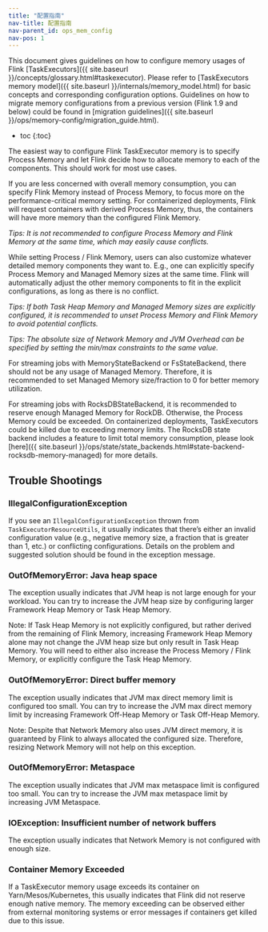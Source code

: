 ```yaml
---
title: "配置指南"
nav-title: 配置指南
nav-parent_id: ops_mem_config
nav-pos: 1
---
```

<!--
Licensed to the Apache Software Foundation (ASF) under one
or more contributor license agreements.  See the NOTICE file
distributed with this work for additional information
regarding copyright ownership.  The ASF licenses this file
to you under the Apache License, Version 2.0 (the
"License"); you may not use this file except in complian
with the License.  You may obtain a copy of the License at

  http://www.apache.org/licenses/LICENSE-2.0

Unless required by applicable law or agreed to in writing,
software distributed under the License is distributed on an
"AS IS" BASIS, WITHOUT WARRANTIES OR CONDITIONS OF ANY
KIND, either express or implied.  See the License for the
specific language governing permissions and limitations
under the License.
-->

This document gives guidelines on how to configure memory usages of Flink [TaskExecutors]({{ site.baseurl }}/concepts/glossary.html#taskexecutor).
Please refer to [TaskExecutors memory model]({{ site.baseurl }}/internals/memory_model.html) for basic concepts and corresponding configuration options.
Guidelines on how to migrate memory configurations from a previous version (Flink 1.9 and below) could be found in [migration guidelines]({{ site.baseurl }}/ops/memory-config/migration_guide.html).

* toc
{:toc}

The easiest way to configure Flink TaskExecutor memory is to specify Process Memory and let Flink decide how to allocate memory to each of the components.
This should work for most use cases.

If you are less concerned with overall memory consumption, you can specify Flink Memory instead of Process Memory, to focus more on the performance-critical memory setting.
For containerized deployments, Flink will request containers with derived Process Memory, thus, the containers will have more memory than the configured Flink Memory.

*Tips: It is not recommended to configure Process Memory and Flink Memory at the same time, which may easily cause conflicts.*

While setting Process / Flink Memory, users can also customize whatever detailed memory components they want to.
E.g., one can explicitly specify Process Memory and Managed Memory sizes at the same time.
Flink will automatically adjust the other memory components to fit in the explicit configurations, as long as there is no conflict.

*Tips: If both Task Heap Memory and Managed Memory sizes are explicitly configured, it is recommended to unset Process Memory and Flink Memory to avoid potential conflicts.*

*Tips: The absolute size of Network Memory and JVM Overhead can be specified by setting the min/max constraints to the same value.*

For streaming jobs with MemoryStateBackend or FsStateBackend, there should not be any usage of Managed Memory.
Therefore, it is recommended to set Managed Memory size/fraction to 0 for better memory utilization.

For streaming jobs with RocksDBStateBackend, it is recommended to reserve enough Managed Memory for RockDB.
Otherwise, the Process Memory could be exceeded.
On containerized deployments, TaskExecutors could be killed due to exceeding memory limits.
The RocksDB state backend includes a feature to limit total memory consumption, please look [here]({{ site.baseurl }}/ops/state/state_backends.html#state-backend-rocksdb-memory-managed) for more details.

## Trouble Shootings

### IllegalConfigurationException

If you see an `IllegalConfigurationException` thrown from `TaskExecutorResourceUtils`, it usually indicates that there’s either an invalid configuration value (e.g., negative memory size, a fraction that is greater than 1, etc.) or conflicting configurations.
Details on the problem and suggested solution should be found in the exception message.

### OutOfMemoryError: Java heap space

The exception usually indicates that JVM heap is not large enough for your workload.
You can try to increase the JVM heap size by configuring larger Framework Heap Memory or Task Heap Memory.

Note: If Task Heap Memory is not explicitly configured, but rather derived from the remaining of Flink Memory, increasing Framework Heap Memory alone may not change the JVM heap size but only result in Task Heap Memory.
You will need to either also increase the Process Memory / Flink Memory, or explicitly configure the Task Heap Memory.

### OutOfMemoryError: Direct buffer memory

The exception usually indicates that JVM max direct memory limit is configured too small.
You can try to increase the JVM max direct memory limit by increasing Framework Off-Heap Memory or Task Off-Heap Memory.

Note: Despite that Network Memory also uses JVM direct memory, it is guaranteed by Flink to always allocated the configured size.
Therefore, resizing Network Memory will not help on this exception.

### OutOfMemoryError: Metaspace

The exception usually indicates that JVM max metaspace limit is configured too small.
You can try to increase the JVM max metaspace limit by increasing JVM Metaspace.

### IOException: Insufficient number of network buffers

The exception usually indicates that Network Memory is not configured with enough size.

### Container Memory Exceeded

If a TaskExecutor memory usage exceeds its container on Yarn/Mesos/Kubernetes, this usually indicates that Flink did not reserve enough native memory.
The memory exceeding can be observed either from external monitoring systems or error messages if containers get killed due to this issue.

